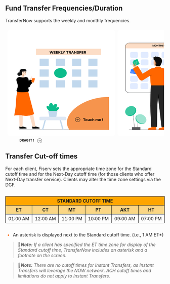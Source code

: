 ## Fund Transfer Frequencies/Duration

<div>
<p>
TransferNow supports the weekly and monthly frequencies.
</p>
</div>
<div class="flowchart-parent">
        <div class="flowchart-parent1">                       
                <div class="flowchart-child1">
                    <img src="https://raw.githubusercontent.com/Fiserv/transfer-now/develop/assets/images/weekly-transfer-updated.png" style="height:300px;width:300px;">
                </div>
                <div class="flowchart-child2">
                    <p><b style="text-align: center;">Weekly Transfer</b></p>
                    <ul>
                        <li>Every week</li>
                        <li>Every two week</li>
                        <li>Every three week</li>
                        <li>Every four week</li>
                        <li>Every 15 days</li>
                    </ul>
                </div>
        </div>
        <div class="flowchart-parent2">
            <div class="flowchart-child3">
                <img src="https://raw.githubusercontent.com/Fiserv/transfer-now/develop/assets/images/monthly-transfer-updated.png" style="height:300px;width:300px;">
            </div>
            <div class="flowchart-child4">
                <p><b style="text-align: center">Monthly Transfer</b></p>
                <ul>
                    <li>Every month.</li>
                    <li>Every two month.</li>
                    <li>Every three week.</li>
                    <li>Every six week.</li>
                    <li>First business day of the month.</li>
                    <li>Last business day of the month.</li>
                </ul>
            </div>
        </div>
        <div class="flowchart-parent3">
            <div class="flowchart-child5">
                <img src="https://raw.githubusercontent.com/Fiserv/transfer-now/develop/assets/images/durations-updated.png" style="height:300px;width:300px;">
            </div>
            <div class="flowchart-child6">
                    <p><b style="text-align: center;">Durations</b></p>
                <ul>
                    <li>Until a specified number of transactions are made.</li>
                    <li>Until cancelled by the user.</li>
                    <li>Up to but not after a specified date.</li>
                    <li>Until a specified dollar amount is transfered.</li>
                </ul>
            </div>
        </div>
    </div>
<div class="drag-arrow">
            <b  style="font-size:x-small">DRAG IT !</b>
            <img src="https://raw.githubusercontent.com/Fiserv/transfer-now/develop/assets/images/arrow-right.png" style="width:15px;height:15px;"> 
    </div>

## Transfer Cut-off times

<div>
<p>
For each client, Fiserv sets the appropriate time zone for the Standard cutoff time and for the Next-Day 
cutoff time (for those clients who offer Next-Day transfer service). Clients may alter the time zone 
settings via the DGF.</p>
</div>
<div style="text-align: center;">
            <table style="display:inline-table">
                    <tr>
                        <th colspan="6" style="background-color: orange;"><b>STANDARD CUTOFF TIME</b></th>
                    </tr>
                    <tr style="background-color: rgb(251, 214, 133);">
                        <th><b>ET</b></th>
                        <th><b>CT</b></th>
                        <th><b>MT</b></th>
                        <th><b>PT</b></th>
                        <th><b>AKT</b></th>
                        <th><b>HT</b></th>
                    </tr>
                    <tr>
                        <td>01:00 AM</td>
                        <td>12:00 AM</td>
                        <td>11:00 PM</td>
                        <td>10:00 PM</td>
                        <td>09:00 AM</td>
                        <td>07:00 PM</td>
                    </tr>
     </table>
</div>
<div class="card-body">
    <ul>
        <li> An asterisk is displayed next to the Standard cutoff time. (i.e., 1 AM ET*) </li>
    </ul>
</div>

<!-- theme: info -->

 > :memo:_**Note:** If a client has specified the ET time zone for display of the Standard cutoff time, TransferNow includes an asterisk and a footnote on the screen._

<!-- theme: info -->

 > :memo:_**Note:** There are no cutoff times for Instant Transfers, as Instant Transfers will leverage the NOW network. ACH cutoff times and limitations do not apply to Instant Transfers._

&nbsp;

<style>
    th,td{
                text-align: center;
                border: 1px solid black;
                border-collapse:collapse;
                padding: 5px 5px 5px 5px;
            }
            table
            {
                text-align: center;
                border: 1px solid black;
                border-collapse:collapse;
                margin-right: auto;
                margin-left: auto ;
            } 
        .flowchart-parent {
            height: 350px;
           border: 2px solid rgba(223, 218, 218, 0.002);
            padding: 5px;
            border-radius: 5px;
            display: flex;
            flex-wrap: wrap;
            flex-direction: column;
            gap: 7px;
            margin-left: 0px;
            align-items: center;
            justify-content: space-evenly;
            box-sizing: border-box;
            overflow-x: scroll;
            background-color: rgba(244, 241, 241, 0);
        }
        .flowchart-parent::-webkit-scrollbar {
            display: none;
        }
        .flowchart-parent {
            -ms-overflow-style: none;
            scrollbar-width: none;
        }
        .flowchart-parent1
        {
            display: flex;
            flex-direction: column;
           border: 3px solid rgba(224, 217, 217, 0);
            border-radius: 10px;
            width: 335px;
            height: 335px;
            gap: 5px;
            background-color: white;
            align-items: center;
            justify-content: center;
        } 
        .flowchart-parent2
        {
            display: flex;
            flex-direction: column;
         border: 3px solid rgba(224, 217, 217, 0);
            border-radius: 10px;
            width: 335px;
            height: 335px;
            gap: 5px;
            background-color: white;
            align-items: center;
            justify-content: center;
        } 
        .flowchart-parent3
        {
            display: flex;
            flex-direction: column;
          border: 3px solid rgba(224, 217, 217, 0);
            border-radius: 10px;
            width: 335px;
            height: 335px;
            gap: 5px;
            background-color: white;
            align-items: center;
            justify-content: center;
        } 
        .flowchart-child1
        {
            flex-direction: row;
        }
        .flowchart-child3   
        {
            flex-direction: row;
        }
        .flowchart-child5  
        {
            flex-direction: row;
        }
        .flowchart-child2
        {
            display: none;
            flex-direction: column;
        }
        .flowchart-child4
        {
            display: none;
            flex-direction: column;
        }
        .flowchart-child6
        {
            display: none;
            flex-direction: column;
        }
        p{
            align-self: center;
        }
        .flowchart-parent ul li::before 
        {
            content: "\2022";
            font-size: 1em;
            color: #f60;
            display: inline-block;
            width: 1em;
            margin-left: -1em;
        }
        .flowchart-parent1:hover
        {
            .flowchart-child1
                {
                    display: none ;
                }
            .flowchart-child2
                {
                    display: flex;
                }
        }
        .flowchart-parent2:hover
        {
            .flowchart-child3
                {
                    display: none ;
                }
            .flowchart-child4
                {
                    display: flex;
                }
        }
        .flowchart-parent3:hover
        {
            .flowchart-child5
                {
                    display: none ;
                }
            .flowchart-child6
                {
                    display: flex;
                }
        }
        .drag-arrow
        {
            display:flex;
            margin-left:45px;
            gap:10px;
        }
    .card-body ul {
        list-style: none;
        padding-left: 20px;
    }
    .card-body ul li::before {
        content: "\2022";
        font-size: 1em;
        color: #f60;
        display: inline-block;
        width: 1em;
        margin-left: -1em;
    }
    </style>
